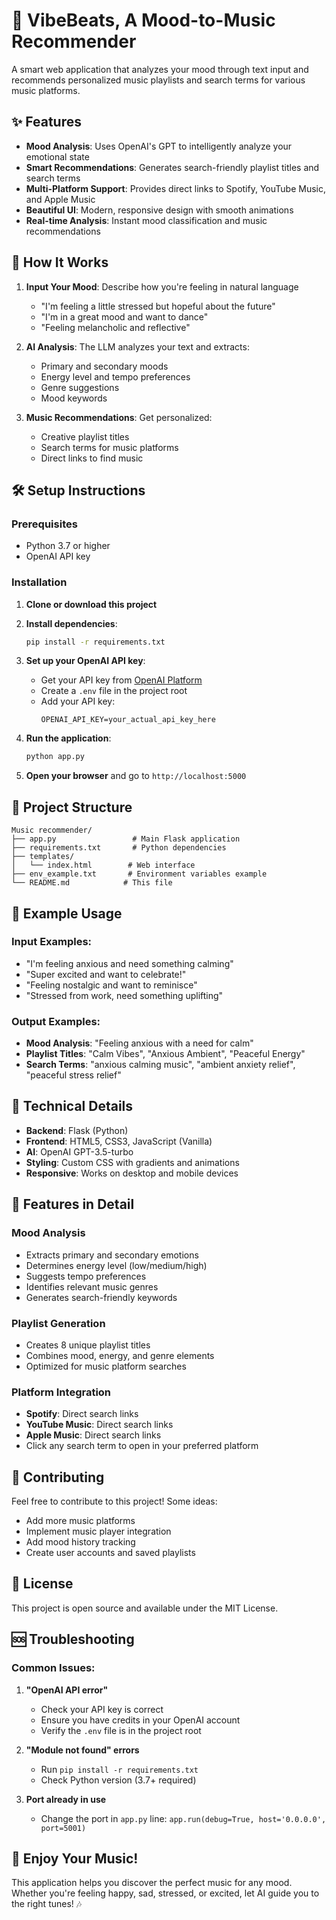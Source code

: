 # 🎵 VibeBeats, A Mood-to-Music Recommender

A smart web application that analyzes your mood through text input and recommends personalized music playlists and search terms for various music platforms.

## ✨ Features

- **Mood Analysis**: Uses OpenAI's GPT to intelligently analyze your emotional state
- **Smart Recommendations**: Generates search-friendly playlist titles and search terms
- **Multi-Platform Support**: Provides direct links to Spotify, YouTube Music, and Apple Music
- **Beautiful UI**: Modern, responsive design with smooth animations
- **Real-time Analysis**: Instant mood classification and music recommendations

## 🚀 How It Works

1. **Input Your Mood**: Describe how you're feeling in natural language
   - "I'm feeling a little stressed but hopeful about the future"
   - "I'm in a great mood and want to dance"
   - "Feeling melancholic and reflective"

2. **AI Analysis**: The LLM analyzes your text and extracts:
   - Primary and secondary moods
   - Energy level and tempo preferences
   - Genre suggestions
   - Mood keywords

3. **Music Recommendations**: Get personalized:
   - Creative playlist titles
   - Search terms for music platforms
   - Direct links to find music

## 🛠️ Setup Instructions

### Prerequisites
- Python 3.7 or higher
- OpenAI API key

### Installation

1. **Clone or download this project**

2. **Install dependencies**:
   ```bash
   pip install -r requirements.txt
   ```

3. **Set up your OpenAI API key**:
   - Get your API key from [OpenAI Platform](https://platform.openai.com/api-keys)
   - Create a `.env` file in the project root
   - Add your API key:
     ```
     OPENAI_API_KEY=your_actual_api_key_here
     ```

4. **Run the application**:
   ```bash
   python app.py
   ```

5. **Open your browser** and go to `http://localhost:5000`

## 📁 Project Structure

```
Music recommender/
├── app.py                 # Main Flask application
├── requirements.txt       # Python dependencies
├── templates/
│   └── index.html        # Web interface
├── env_example.txt       # Environment variables example
└── README.md            # This file
```

## 🎯 Example Usage

### Input Examples:
- "I'm feeling anxious and need something calming"
- "Super excited and want to celebrate!"
- "Feeling nostalgic and want to reminisce"
- "Stressed from work, need something uplifting"

### Output Examples:
- **Mood Analysis**: "Feeling anxious with a need for calm"
- **Playlist Titles**: "Calm Vibes", "Anxious Ambient", "Peaceful Energy"
- **Search Terms**: "anxious calming music", "ambient anxiety relief", "peaceful stress relief"

## 🔧 Technical Details

- **Backend**: Flask (Python)
- **Frontend**: HTML5, CSS3, JavaScript (Vanilla)
- **AI**: OpenAI GPT-3.5-turbo
- **Styling**: Custom CSS with gradients and animations
- **Responsive**: Works on desktop and mobile devices

## 🎨 Features in Detail

### Mood Analysis
- Extracts primary and secondary emotions
- Determines energy level (low/medium/high)
- Suggests tempo preferences
- Identifies relevant music genres
- Generates search-friendly keywords

### Playlist Generation
- Creates 8 unique playlist titles
- Combines mood, energy, and genre elements
- Optimized for music platform searches

### Platform Integration
- **Spotify**: Direct search links
- **YouTube Music**: Direct search links  
- **Apple Music**: Direct search links
- Click any search term to open in your preferred platform

## 🤝 Contributing

Feel free to contribute to this project! Some ideas:
- Add more music platforms
- Implement music player integration
- Add mood history tracking
- Create user accounts and saved playlists

## 📝 License

This project is open source and available under the MIT License.

## 🆘 Troubleshooting

### Common Issues:

1. **"OpenAI API error"**
   - Check your API key is correct
   - Ensure you have credits in your OpenAI account
   - Verify the `.env` file is in the project root

2. **"Module not found" errors**
   - Run `pip install -r requirements.txt`
   - Check Python version (3.7+ required)

3. **Port already in use**
   - Change the port in `app.py` line: `app.run(debug=True, host='0.0.0.0', port=5001)`

## 🎵 Enjoy Your Music!

This application helps you discover the perfect music for any mood. Whether you're feeling happy, sad, stressed, or excited, let AI guide you to the right tunes! 🎶 

